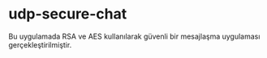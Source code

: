 # udp-secure-chat
Bu uygulamada RSA ve AES kullanılarak güvenli bir mesajlaşma uygulaması gerçekleştirilmiştir.
